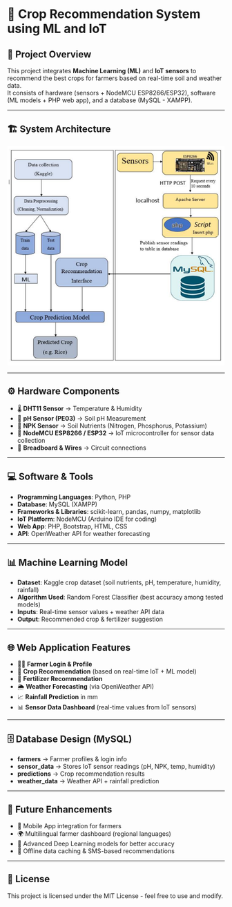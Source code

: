 # 🌾 Crop Recommendation System using ML and IoT

## 📌 Project Overview
This project integrates **Machine Learning (ML)** and **IoT sensors** to recommend the best crops for farmers based on real-time soil and weather data.  
It consists of hardware (sensors + NodeMCU ESP8266/ESP32), software (ML models + PHP web app), and a database (MySQL - XAMPP).

---

## 🏗️ System Architecture

![System Architecture](assets/img/system_arch.png)

---

## ⚙️ Hardware Components
- 🌡️ **DHT11 Sensor** → Temperature & Humidity
- 🧪 **pH Sensor (PE03)** → Soil pH Measurement
- 🌱 **NPK Sensor** → Soil Nutrients (Nitrogen, Phosphorus, Potassium)
- 🔌 **NodeMCU ESP8266 / ESP32** → IoT microcontroller for sensor data collection
- 🔋 **Breadboard & Wires** → Circuit connections

---

## 💻 Software & Tools
- **Programming Languages**: Python, PHP
- **Database**: MySQL (XAMPP)
- **Frameworks & Libraries**: scikit-learn, pandas, numpy, matplotlib
- **IoT Platform**: NodeMCU (Arduino IDE for coding)
- **Web App**: PHP, Bootstrap, HTML, CSS
- **API**: OpenWeather API for weather forecasting

---

## 📊 Machine Learning Model
- **Dataset**: Kaggle crop dataset (soil nutrients, pH, temperature, humidity, rainfall)
- **Algorithm Used**: Random Forest Classifier (best accuracy among tested models)
- **Inputs**: Real-time sensor values + weather API data
- **Output**: Recommended crop & fertilizer suggestion

---

## 🌐 Web Application Features
- 👨‍🌾 **Farmer Login & Profile**
- 🌱 **Crop Recommendation** (based on real-time IoT + ML model)
- 💊 **Fertilizer Recommendation**
- 🌦️ **Weather Forecasting** (via OpenWeather API)
- 📈 **Rainfall Prediction** in mm
- 📊 **Sensor Data Dashboard** (real-time values from IoT sensors)

---

## 🗄️ Database Design (MySQL)
- **farmers** → Farmer profiles & login info
- **sensor_data** → Stores IoT sensor readings (pH, NPK, temp, humidity)
- **predictions** → Crop recommendation results
- **weather_data** → Weather API + rainfall prediction

---

## 🚀 Future Enhancements
- 📡 Mobile App integration for farmers
- 🌍 Multilingual farmer dashboard (regional languages)
- 🤖 Advanced Deep Learning models for better accuracy
- 📶 Offline data caching & SMS-based recommendations

---

## 📜 License
This project is licensed under the MIT License - feel free to use and modify.
